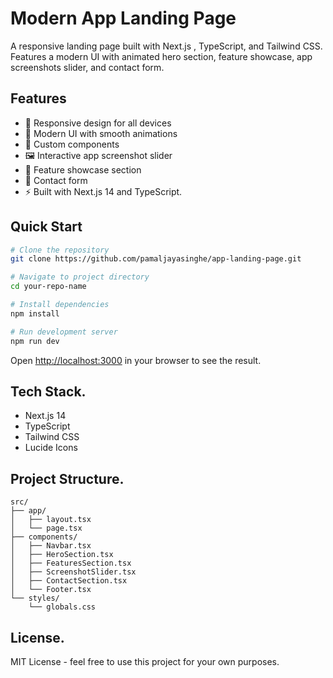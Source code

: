 # Modern App Landing Page

A responsive landing page built with Next.js , TypeScript, and Tailwind CSS. Features a modern UI with animated hero section, feature showcase, app screenshots slider, and contact form.

## Features

- 📱 Responsive design for all devices
- 🎨 Modern UI with smooth animations
- 🌙 Custom components
- 🖼️ Interactive app screenshot slider
- 🎯 Feature showcase section
- 📝 Contact form
- ⚡ Built with Next.js 14 and TypeScript.

## Quick Start

```bash
# Clone the repository
git clone https://github.com/pamaljayasinghe/app-landing-page.git

# Navigate to project directory
cd your-repo-name

# Install dependencies
npm install

# Run development server
npm run dev
```

Open [http://localhost:3000](http://localhost:3000) in your browser to see the result.

## Tech Stack.

- Next.js 14
- TypeScript
- Tailwind CSS
- Lucide Icons

## Project Structure.

```
src/
├── app/
│   ├── layout.tsx
│   └── page.tsx
├── components/
│   ├── Navbar.tsx
│   ├── HeroSection.tsx
│   ├── FeaturesSection.tsx
│   ├── ScreenshotSlider.tsx
│   ├── ContactSection.tsx
│   └── Footer.tsx
└── styles/
    └── globals.css
```

## License.

MIT License - feel free to use this project for your own purposes.
